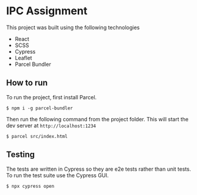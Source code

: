 # IPC Assignment

This project was built using the following technologies

-   React
-   SCSS
-   Cypress
-   Leaflet
-   Parcel Bundler

## How to run

To run the project, first install Parcel.

```
$ npm i -g parcel-bundler
```

Then run the following command from the project folder. This will start the dev server at `http://localhost:1234`

```
$ parcel src/index.html
```

## Testing

The tests are written in Cypress so they are e2e tests rather than unit tests. To run the test suite use the Cypress GUI.

```
$ npx cypress open
```
